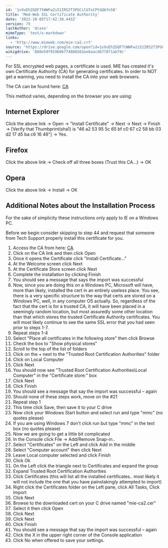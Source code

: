 ```yaml
---
id: '1vXuEhZGQF7tWWFw2i51IR52T3PGCilU7sCPtGQbfn58'
title: 'Med-Web SSL Certificate Authority'
date: '2022-10-05T17:42:38.445Z'
version: 79
lastAuthor: 'dcase'
mimeType: 'text/x-markdown'
links:
  - 'http://www.mieweb.com/mie-ca2.crt'
source: 'https://drive.google.com/open?id=1vXuEhZGQF7tWWFw2i51IR52T3PGCilU7sCPtGQbfn58'
wikigdrive: '860e59f919b06774886561eebaacd677071ab78c'
---
```

For SSL encrypted web pages, a certificate is used. MIE has created it's own Certificate Authority (CA) for generating certificates. In order to NOT get a warning, you need to install the CA into your web browsers.

The CA can be found here: [CA](http://www.mieweb.com/mie-ca2.crt)

This method varies, depending on the browser you are using:

## Internet Explorer

Click the above link -> Open -> "Install Certificate" -> Next -> Next -> Finish -> [Verify that Thumbprint(sha1) is "46 a2 53 95 5c 65 bf c0 67 c2 58 bb 03 d2 17 d5 ba c6 16 46"] -> Yes.

## Firefox

Click the above link -> Check off all three boxes (Trust this CA...) -> OK

## Opera

Click the above link -> Install -> OK

## Additional Notes about the Installation Process

For the sake of simplicity these instructions only apply to IE on a Windows PC.

Before we begin consider skipping to step 44 and request that someone from Tech Support properly install this certificate for you.

1. Access the CA from here: [CA](http://www.mieweb.com/mie-ca2.crt)
2. Click on the CA link and then click Open
3. Once it opens the Certificate click "Install Certificate…"
4. At the Welcome screen click Next
5. At the Certificate Store screen click Next
6. Complete the installation by clicking Finish
7. You should see a message that says the import was successful
8. Now, since you are doing this on a Windows PC, Microsoft will have, more than likely, installed the cert in an entirely useless place. You see, there is a very specific structure to the way that certs are stored on a Windows PC, well, in any computer OS actually. So, regardless of the fact that the cert is for a trusted CA, it will have been placed in a seemingly random location, but most assuredly some other location than that which stores the trusted Certificate Authority certificates. You will most likely continue to see the same SSL error that you had seen prior to steps 1-7.
9. Repeat steps 1-4
10. Select "Place all certificates in the following store" then click Browse
11. Check the box to "Show physical stores"
12. Scroll to the top of the list of folders
13. Click on the + next to the "Trusted Root Certification Authorities" folder
14. Click on Local Computer
15. Click Next
16. You should now see "Trusted Root Certification Authorities\Local Computer" in the "Certificate store:" box
17. Click Next
18. Click Finish
19. You should see a message that say the import was successful – again
20. Should none of these steps work, move on the #21
21. Repeat step 1
22. This time click Save, then save it to your C drive
23. Now click your Windows Start button and select run and type "mmc" (no quotes please)
24. If you are using Windows 7 don't click run but type "mmc" in the text box (no quotes please)
25. Now we are going to get a little bit complicated
26. In the Console click File -> Add/Remove Snap-in..
27. Select "Certificates" on the Left and click Add in the middle
28. Select "Computer account" then click Next
29. Leave Local computer selected and click Finish
30. Click Ok
31. On the Left click the triangle next to Certificates and expand the group
32. Expand Trusted Root Certification Authorities
33. Click Certificates (this will list all the installed certificates.. most likely it will not include the one that you have painstakingly attempted to import)
34. Right click the Certificates folder on the Left pane, click All Tasks, Click Import
35. Click Next
36. Browse to the downloaded cert on your C drive named "mie-ca2.cer"
37. Select it then click Open
38. Click Next
39. Click Next
40. Click Finish
41. You should see a message that say the import was successful – again
42. Click the X in the upper right corner of the Console application
43. Click No when offered to save your settings.
